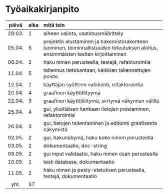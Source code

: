 # Työaikakirjanpito

| päivä | aika | mitä tein  |
| :----:|:-----| :-----|
| 29.03. |1| aiheen valinta, vaatimusmäärittely |
| 05.04. |5| projektin alustaminen ja hakemistorakenteen luominen, toiminnallistuuden toteutuksen aloitus, ensimmäisten testien kirjoittaminen|
| 06.04. |2| haku nimen perusteella, testejä, refaktorointia|
| 11.04. |5| tallennus tietokantaan, kaikkien tallennettujen poisto |
| 12.04. |1| käyttäjän syötteen validointi, refaktorointia|
| 20.04. |4| graafinen käyttölittyymä |
| 22.04. |3| graafinen käyttöliittymä, siirtymä näkymien välillä |
| 25.04. |4| gui, yksittäisen kankaan tietojen poistaminen, refaktorointia |
| 26.04. |3| gui, tietojen tallentaminen ja editointi graafisesta näkymistä |
| 02.05. |2| gui, hakunäkymä, haku koko nimen perusteella |
| 03.05. |2| dokumentaatio, doc-string
| 09.05. |2| gui input validaatio, haku nimen osan perusteella |
| 10.05. |1| testi database, dokumentaatio |
| 11.05. |2| haku nimen ja pesty-statuksen perusteella, testejä, dokumentaatio |
| yht.  |37| |

